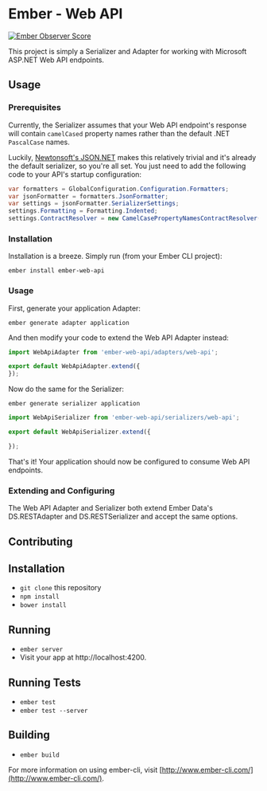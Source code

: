 # Ember - Web API

[![Ember Observer Score](http://emberobserver.com/badges/ember-web-api.svg)](http://emberobserver.com/addons/ember-web-api)

This project is simply a Serializer and Adapter for working with Microsoft ASP.NET Web API endpoints.

## Usage

### Prerequisites

Currently, the Serializer assumes that your Web API endpoint's response will contain `camelCased` property names rather than the default .NET `PascalCase` names.

Luckily, [Newtonsoft's JSON.NET](http://www.newtonsoft.com/json) makes this relatively trivial and it's already the default serializer, so you're all set. You just need to add the following code to your API's startup configuration:

```csharp
var formatters = GlobalConfiguration.Configuration.Formatters;
var jsonFormatter = formatters.JsonFormatter;
var settings = jsonFormatter.SerializerSettings;
settings.Formatting = Formatting.Indented;
settings.ContractResolver = new CamelCasePropertyNamesContractResolver();
```

### Installation

Installation is a breeze. Simply run (from your Ember CLI project):

```
ember install ember-web-api
```

### Usage

First, generate your application Adapter:

```
ember generate adapter application
```

And then modify your code to extend the Web API Adapter instead:

```javascript
import WebApiAdapter from 'ember-web-api/adapters/web-api';

export default WebApiAdapter.extend({
});
```

Now do the same for the Serializer:

```
ember generate serializer application
```

```javascript
import WebApiSerializer from 'ember-web-api/serializers/web-api';

export default WebApiSerializer.extend({

});
```

That's it! Your application should now be configured to consume Web API endpoints.

### Extending and Configuring
The Web API Adapter and Serializer both extend Ember Data's DS.RESTAdapter and DS.RESTSerializer and accept the same options.

## Contributing

## Installation

* `git clone` this repository
* `npm install`
* `bower install`

## Running

* `ember server`
* Visit your app at http://localhost:4200.

## Running Tests

* `ember test`
* `ember test --server`

## Building

* `ember build`

For more information on using ember-cli, visit [http://www.ember-cli.com/](http://www.ember-cli.com/).
